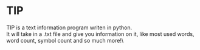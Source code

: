 # TIP
TIP is a text information program writen in python.\
It will take in a .txt file and give you information on it, like most used words, word count, symbol count and so much more!\
